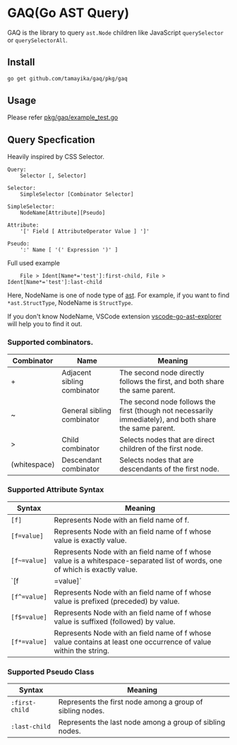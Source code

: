 # GAQ(Go AST Query)

GAQ is the library to query `ast.Node` children like JavaScript `querySelector` or `querySelectorAll`.

## Install

```sh
go get github.com/tamayika/gaq/pkg/gaq
```

## Usage

Please refer [pkg/gaq/example_test.go](pkg/gaq/example_test.go)

## Query Specfication

Heavily inspired by CSS Selector.

```
Query:
    Selector [, Selector]

Selector:
    SimpleSelector [Combinator Selector]

SimpleSelector:
    NodeName[Attribute][Pseudo]

Attribute:
    '[' Field [ AttributeOperator Value ] ']'

Pseudo:
    ':' Name [ '(' Expression ')' ]
```

Full used example
```
    File > Ident[Name*='test']:first-child, File > Ident[Name*='test']:last-child
```

Here, NodeName is one of node type of [ast](https://golang.org/pkg/go/ast/).
For example, if you want to find `*ast.StructType`, NodeName is `StructType`.

If you don't know NodeName, VSCode extension [vscode-go-ast-explorer](https://github.com/tamayika/vscode-go-ast-explorer) will help you to find it out.

### Supported combinators.

|  Combinator  |            Name             |                                                 Meaning                                                 |
| ------------ | --------------------------- | ------------------------------------------------------------------------------------------------------- |
| +            | Adjacent sibling combinator | The second node directly follows the first, and both share the same parent.                             |
| ~            | General sibling combinator  | The second node follows the first (though not necessarily immediately), and both share the same parent. |
| >            | Child combinator            | Selects nodes that are direct children of the first node.                                               |
| (whitespace) | Descendant combinator       | Selects nodes that are descendants of the first node.                                                   |

### Supported Attribute Syntax

|    Syntax    |                                                                 Meaning                                                                 |
| ------------ | --------------------------------------------------------------------------------------------------------------------------------------- |
| `[f]`        | Represents Node with an field name of f.                                                                                                |
| `[f=value]`  | Represents Node with an field name of f whose value is exactly value.                                                                   |
| `[f~=value]` | Represents Node with an field name of f whose value is a whitespace-separated list of words, one of which is exactly value.             |
| `[f|=value]` | Represents Node with an field name of f whose value can be exactly value or can begin with value immediately followed by a hyphen, `-`. |
| `[f^=value]` | Represents Node with an field name of f whose value is prefixed (preceded) by value.                                                    |
| `[f$=value]` | Represents Node with an field name of f whose value is suffixed (followed) by value.                                                    |
| `[f*=value]` | Represents Node with an field name of f whose value contains at least one occurrence of value within the string.                        |

### Supported Pseudo Class

|     Syntax     |                          Meaning                          |
| -------------- | --------------------------------------------------------- |
| `:first-child` | Represents the first node among a group of sibling nodes. |
| `:last-child`  | Represents the last node among a group of sibling nodes.  |